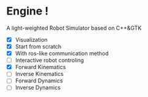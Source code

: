 # Engine !
A light-weighted Robot Simulator based on C++&GTK
- [x] Visualization
- [x] Start from scratch
- [x] With ros-like communication method
- [ ] Interactive robot controling 
- [x] Forward Kinematics
- [ ] Inverse Kinematics
- [ ] Forward Dynamics
- [ ] Inverse Dynamics
